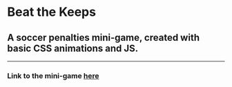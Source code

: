 # Beat the Keeps
## A soccer penalties mini-game, created with basic CSS animations and JS.
---------------------
### Link to the mini-game [here](https://gtouf7.github.io/beat-the-keeps/)
